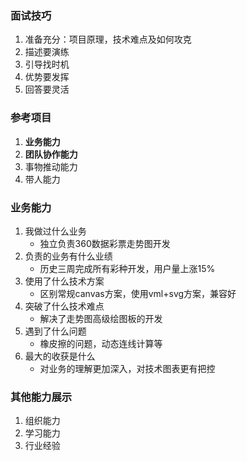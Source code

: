 ### 面试技巧
1. 准备充分：项目原理，技术难点及如何攻克
2. 描述要演练
3. 引导找时机
4. 优势要发挥
5. 回答要灵活

### 参考项目
1. **业务能力**
2. **团队协作能力**
3. 事物推动能力
4. 带人能力

### 业务能力
1. 我做过什么业务
    - 独立负责360数据彩票走势图开发
2. 负责的业务有什么业绩
    - 历史三周完成所有彩种开发，用户量上涨15%
3. 使用了什么技术方案
    - 区别常规canvas方案，使用vml+svg方案，兼容好
4. 突破了什么技术难点
    - 解决了走势图高级绘图板的开发
5. 遇到了什么问题
    - 橡皮擦的问题，动态连线计算等
6. 最大的收获是什么
    - 对业务的理解更加深入，对技术图表更有把控


### 其他能力展示
1. 组织能力
2. 学习能力
3. 行业经验


